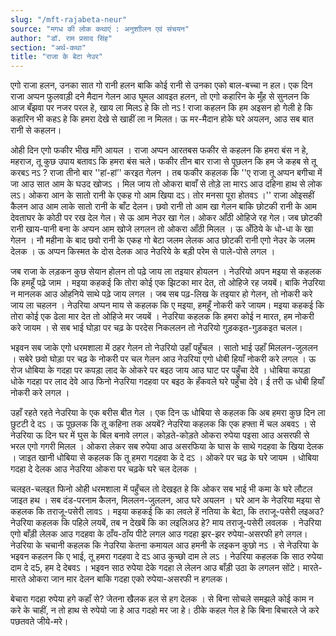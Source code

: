 ```yaml
---
slug: "/mft-rajabeta-neur"
source: "मगध की लोक कथाएं : अनुशाीलन एवं संचयन"
author: "डॉ. राम प्रसाद सिंह"
section: "अर्थ-कथा"
title: "राजा के बेटा नेउर"
---
```

एगो राजा हलन, उनका सात गो रानी हलन बाकि कोई रानी से उनका एको बाल-बच्चा न हल। एक दिन राजा अप्पन फुलवाड़ी दने मैदान गेलन आउ घूमल आवइत हलन, तो एगो कहारिन के मुँह से सुनलन कि आज बँझवा पर नजर परल हे, खाय ला मिलऽ हे कि तो नऽ ! राजा कहलन कि हम अइसन हो गेली हे कि कहारिन भी कहऽ हे कि हमरा देखे से खाहीं ला न मिलत। ऊ मर-मैदान होके घरे अयलन, आउ सब बात रानी से कहलन। 

ओही दिन एगो फकीर भीख माँगे आयल । राजा अप्पन आरतबस फकीर से कहलन कि हमरा बंस न हे, महराज, तू कुछ उपाय बतावऽ कि हमरा बंस चले। फकीर तीन बार राजा से पूछलन कि हम जे कहब से तू करबऽ नऽ ? राजा तीनो बार ''हां-हां’' करइत गेलन । तब फकीर कहलक कि ''ए राजा तू अप्पन बगीचा में जा आउ सात आम के घउद खोजऽ । मिल जाय तो ओकरा बावाँ से तोड़े ला मारऽ आउ दहिना हाथ से लोक लऽ। ओकरा आन के सातो रानी के एकह गो आम खिया दऽ। तोर मनसा पूरा होतवऽ ।'' राजा ओइसहीं कैलन आउ आम लाके सातो रानी के बाँट देलन। 
छवो रानी तो आम खा गेलन बाकि छोटकी रानी के आम देवताघर के कोठी पर रख देल गेल। से ऊ आम नेउर खा गेल। ओकर आँठी ओहिजे रह गेल। जब छोटकी रानी खाय-पानी बना के अप्पन आम खोजे लगलन तो ओकरा आँठी मिलल । ऊ अँठिये के धो-धा के खा गेलन । नौ महीना के बाद छवो रानी के एकह गो बेटा जलम लेलक आउ छोटकी रानी एगो नेउर के जलम देलक । ऊ अप्पन किस्मत के दोस देलक आउ नेउरिये के बड़ी परेम से पाले-पोसे लगल । 

जब राजा के लड़कन कुछ सेयान होलन तो पढ़े जाय ला तइयार होयलन । नेउरियो अपन मइया से कहलक कि हमहूँ पढ़े जाम । मइया कहकई कि तोरा कोई एक झिटका मार देत, तो ओहिजे रह जयबें। बाकि नेउरिया न मानलक आउ ओहनिये साथे पढ़े जाय लगल । जब सब पढ़-लिख के तइयार हो गेलन, तो नोकरी करे जाय ला चहलन । नेउरिया अप्पन माय से कहलक कि ए मइया, हमहूँ नोकरी करे जायम। मइया कहकई कि तोरा कोई एक ढेला मार देत तो ओहिजे मर जयबें । नेउरिया कहलक कि हमरा कोई न मारत, हम नोकरी करे जायम । से सब भाई घोड़ा पर चढ़ के परदेस निकललन तो नेउरियो गुड़कइत-गुड़कइत चलल। 

भइवन सब जाके एगो धरमशाला में ठहर गेलन तो नेउरियो उहाँ पहुँचल । सातो भाई उहाँ मिललन-जुललन । सबेरे छवो घोड़ा पर चढ़ के नोकरी पर चल गेलन आउ नेउरिया एगो धोबी हियाँ नोकरी करे लगल । ऊ रोज धोबिया के गदहा पर कपड़ा लाद के ओकरे पर बइठ जाय आउ घाट पर पहुँचा देवे । धोबिया कपड़ा धोके गदहा पर लाद देवे आउ फिनो नेउरिया गदहवा पर बइठ के हँकवले घरे पहुँचा देवे। ई तरी ऊ धोबी हियाँ नोकरी करे लगल । 

उहाँ रहते रहते नेउरिया के एक बरीस बीत गेल । एक दिन ऊ धोबिया से कहलक कि अब हमरा कुछ दिन ला छुटटी दे दऽ । ऊ पूछलक कि तू कहिना तक अयबें?  नेउरिया कहलक कि एक हफ्ता में चल अबवऽ । से नेउरिया ऊ दिन घर में घुस के बिल बनावे लगल। कोड़ते-कोड़ते ओकरा रुपेया पइसा आउ असरफी से भरल एगो गगरी मिलल । ओकरा लेकर सब रुपेया आउ असरफिया के घास के साथे गदहवा के खिया देलक । जाइत खानी धोबिया से कहलक कि तू हमरा गदहवा के दे दऽ । ओकरे पर चढ़ के घरे जायम । धोबिया गदहा दे देलक आउ नेउरिया ओकरा पर चढ़के घरे चल देलक । 
 
चलइत-चलइत फिनो ओही धरमशाला में पहुँचल तो देखइत हे कि ओकर सब भाई भी कमा के घरे लौटल जाइत हथ । सब दंड-परनाम कैलन, मिललन-जुललन, आउ घरे अयलन । घरे आन के नेउरिया मइया से कहलक कि तराजू-पसेरी लावऽ । मइया कहकई कि का लवले हें नतिया के बेटा, कि तराजू-पसेरी लइअउ?  नेउरिया कहलक कि पहिले लयबें, तब न देखबें कि का लइलिअउ हे? माय तराजू-पसेरी लवलक । नेउरिया एगो बाँड़ी लेलक आउ गदहवा के ठाँय-ठाँय पीटे लगल आउ गदहा झर-झर रुपेया-असरफी हगे लगल। नेउरिया के चचानी कहलक कि नेउरिया केतना कमायल आउ हमनी के लइकन कुछो नऽ । से नेउरिया के भइवन कहलन कि ए भाई, तू हमरा गदहवा दे दऽ आउ कुच्छो दाम ले लऽ । नेउरिया कहलक कि साठ रुपेया दाम दे द5, हम दे देबवऽ । भइवन साठ रुपेया देके गदहा ले लेलन आउ बाँड़ी उठा के लगलन सोंटे। मारते-मारते ओकरा जान मार देलन बाकि गदहा एको रुपेया-असरफी न हगलक। 

बेचारा गदहा रुपेया हगे कहाँ से? जेतना खैलक हल से हग देलक । से बिना सोचले समझले कोई काम न करे के चाहीं, न तो हाथ से रुपेयो जा हे आउ गदहो मर जा हे। ठीके कहल गेल हे कि बिना बिचारले जे करे पछतवते जीये-मरे।